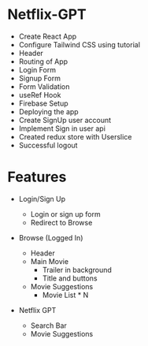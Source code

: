 # Netflix-GPT

- Create React App
- Configure Tailwind CSS using tutorial
- Header
- Routing of App
- Login Form
- Signup Form
- Form Validation
- useRef Hook
- Firebase Setup
- Deploying the app
- Create SignUp user account
- Implement Sign in user api
- Created redux store with Userslice
- Successful logout

# Features

- Login/Sign Up

  - Login or sign up form
  - Redirect to Browse

- Browse (Logged In)

  - Header
  - Main Movie
    - Trailer in background
    - Title and buttons
  - Movie Suggestions
    - Movie List \* N

- Netflix GPT
  - Search Bar
  - Movie Suggestions
